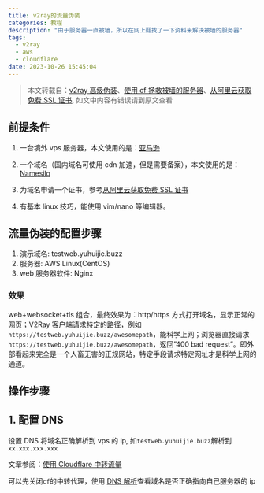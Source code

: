 ```yaml
---
title: v2ray的流量伪装
categories: 教程
description: "由于服务器一直被墙，所以在网上翻找了一下资料来解决被墙的服务器"
tags:
  - v2ray
  - aws
  - cloudflare
date: 2023-10-26 15:45:04
---
```


<!-- more -->

> 本文转载自：[v2ray 高级伪装](https://v2xtls.org/v2ray%e9%ab%98%e7%ba%a7%e6%8a%80%e5%b7%a7%ef%bc%9a%e6%b5%81%e9%87%8f%e4%bc%aa%e8%a3%85/)、[使用 cf 拯救被墙的服务器](https://v2xtls.org/v2ray%e4%bd%bf%e7%94%a8cloudflare%e4%b8%ad%e8%bd%ac%e6%b5%81%e9%87%8f%ef%bc%8c%e6%8b%af%e6%95%91%e8%a2%ab%e5%a2%99ip/)、[从阿里云获取免费 SSL 证书](https://v2xtls.org/%e4%bb%8e%e9%98%bf%e9%87%8c%e4%ba%91%e8%8e%b7%e5%8f%96%e5%85%8d%e8%b4%b9ssl%e8%af%81%e4%b9%a6/), 如文中内容有错误请到原文查看

## 前提条件

1. 一台境外 vps 服务器，本文使用的是：[亚马逊](https://aws.amazon.com/)

2. 一个域名（国内域名可使用 cdn 加速，但是需要备案），本文使用的是：[Namesilo](/2023/10/26/使用namesilo购买域名)

3. 为域名申请一个证书，参考[从阿里云获取免费 SSL 证书]()

4. 有基本 linux 技巧，能使用 vim/nano 等编辑器。

## 流量伪装的配置步骤

1. 演示域名: testweb.yuhuijie.buzz
2. 服务器: AWS Linux(CentOS)
3. web 服务器软件: Nginx

### 效果

web+websocket+tls 组合，最终效果为：http/https 方式打开域名，显示正常的网页；V2Ray 客户端请求特定的路径，例如`https://testweb.yuhuijie.buzz/awesomepath`，能科学上网；浏览器直接请求`https://testweb.yuhuijie.buzz/awesomepath`，返回”400 bad request”。即外部看起来完全是一个人畜无害的正规网站，特定手段请求特定网址才是科学上网的通道。

## 操作步骤

## 1. 配置 DNS

设置 DNS 将域名正确解析到 vps 的 ip, 如`testweb.yuhuijie.buzz`解析到`xx.xxx.xxx.xxx`

文章参阅：[使用 Cloudflare 中转流量](/2023/10/26/使用cloudflare中转流量)

可以先关闭`cf`的中转代理，使用 [DNS 解析](https://www.whatsmydns.net/)查看域名是否正确指向自己服务器的 ip
